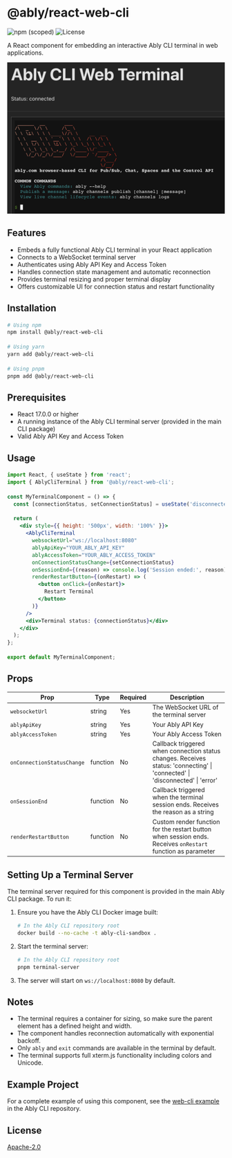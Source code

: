 # @ably/react-web-cli

![npm (scoped)](https://img.shields.io/npm/v/@ably/react-web-cli)
![License](https://img.shields.io/github/license/ably/cli)

A React component for embedding an interactive Ably CLI terminal in web applications.

![Ably Web CLI demo screenshot](assets/ably-web-cli-demo-screenshot.png)

## Features

- Embeds a fully functional Ably CLI terminal in your React application
- Connects to a WebSocket terminal server
- Authenticates using Ably API Key and Access Token
- Handles connection state management and automatic reconnection
- Provides terminal resizing and proper terminal display
- Offers customizable UI for connection status and restart functionality

## Installation

```bash
# Using npm
npm install @ably/react-web-cli

# Using yarn
yarn add @ably/react-web-cli

# Using pnpm
pnpm add @ably/react-web-cli
```

## Prerequisites

- React 17.0.0 or higher
- A running instance of the Ably CLI terminal server (provided in the main CLI package)
- Valid Ably API Key and Access Token

## Usage

```jsx
import React, { useState } from 'react';
import { AblyCliTerminal } from '@ably/react-web-cli';

const MyTerminalComponent = () => {
  const [connectionStatus, setConnectionStatus] = useState('disconnected');
  
  return (
    <div style={{ height: '500px', width: '100%' }}>
      <AblyCliTerminal 
        websocketUrl="ws://localhost:8080"
        ablyApiKey="YOUR_ABLY_API_KEY"
        ablyAccessToken="YOUR_ABLY_ACCESS_TOKEN"
        onConnectionStatusChange={setConnectionStatus}
        onSessionEnd={(reason) => console.log('Session ended:', reason)}
        renderRestartButton={(onRestart) => (
          <button onClick={onRestart}>
            Restart Terminal
          </button>
        )}
      />
      <div>Terminal status: {connectionStatus}</div>
    </div>
  );
};

export default MyTerminalComponent;
```

## Props

| Prop | Type | Required | Description |
|------|------|----------|-------------|
| `websocketUrl` | string | Yes | The WebSocket URL of the terminal server |
| `ablyApiKey` | string | Yes | Your Ably API Key |
| `ablyAccessToken` | string | Yes | Your Ably Access Token |
| `onConnectionStatusChange` | function | No | Callback triggered when connection status changes. Receives status: 'connecting' \| 'connected' \| 'disconnected' \| 'error' |
| `onSessionEnd` | function | No | Callback triggered when the terminal session ends. Receives the reason as a string |
| `renderRestartButton` | function | No | Custom render function for the restart button when session ends. Receives `onRestart` function as parameter |

## Setting Up a Terminal Server

The terminal server required for this component is provided in the main Ably CLI package. To run it:

1. Ensure you have the Ably CLI Docker image built:
   ```bash
   # In the Ably CLI repository root
   docker build --no-cache -t ably-cli-sandbox .
   ```

2. Start the terminal server:
   ```bash
   # In the Ably CLI repository root
   pnpm terminal-server
   ```

3. The server will start on `ws://localhost:8080` by default.

## Notes

- The terminal requires a container for sizing, so make sure the parent element has a defined height and width.
- The component handles reconnection automatically with exponential backoff.
- Only `ably` and `exit` commands are available in the terminal by default.
- The terminal supports full xterm.js functionality including colors and Unicode.

## Example Project

For a complete example of using this component, see the [web-cli example](https://github.com/ably/cli/tree/main/examples/web-cli) in the Ably CLI repository.

## License

[Apache-2.0](https://github.com/ably/cli/blob/main/LICENSE) 